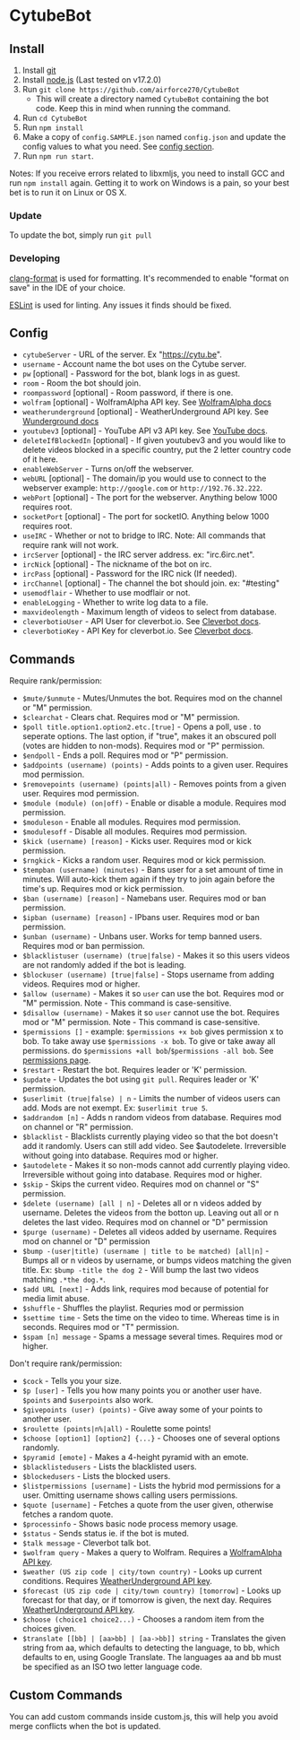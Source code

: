 # CytubeBot

## Install

1. Install [git](https://git-scm.com/book/en/v2/Getting-Started-Installing-Git)
1. Install [node.js](http://nodejs.org/) (Last tested on v17.2.0)
1. Run `git clone https://github.com/airforce270/CytubeBot`
   - This will create a directory named `CytubeBot` containing the bot code.
     Keep this in mind when running the command.
1. Run `cd CytubeBot`
1. Run `npm install`
1. Make a copy of `config.SAMPLE.json` named `config.json` and update the config values to what you need.
   See [config section](#config).
1. Run `npm run start`.

Notes:
If you receive errors related to libxmljs, you need to install GCC and run `npm install` again.
Getting it to work on Windows is a pain, so your best bet is to run it on Linux or OS X.

### Update

To update the bot, simply run `git pull`

### Developing

[clang-format](https://clang.llvm.org/docs/ClangFormat.html) is used for formatting.
It's recommended to enable "format on save" in the IDE of your choice.

[ESLint](https://eslint.org/) is used for linting. Any issues it finds should be fixed.

## Config

- `cytubeServer` - URL of the server. Ex "https://cytu.be".
- `username` - Account name the bot uses on the Cytube server.
- `pw` [optional] - Password for the bot, blank logs in as guest.
- `room` - Room the bot should join.
- `roompassword` [optional] - Room password, if there is one.
- `wolfram` [optional] - WolframAlpha API key.
  See [WolframAlpha docs](http://products.wolframalpha.com/api/)
- `weatherunderground` [optional] - WeatherUnderground API key.
  See [Wunderground docs](http://www.wunderground.com/weather/api/)
- `youtubev3` [optional] - YouTube API v3 API key.
  See [YouTube docs](https://developers.google.com/youtube/v3/).
- `deleteIfBlockedIn` [optional] - If given youtubev3 and you would like to delete videos
  blocked in a specific country, put the 2 letter country code of it here.
- `enableWebServer` - Turns on/off the webserver.
- `webURL` [optional] - The domain/ip you would use to connect to the webserver example:
  `http://google.com` or `http://192.76.32.222`.
- `webPort` [optional] - The port for the webserver. Anything below 1000 requires root.
- `socketPort` [optional] - The port for socketIO. Anything below 1000 requires root.
- `useIRC` - Whether or not to bridge to IRC. Note: All commands that require rank will not work.
- `ircServer` [optional] - the IRC server address. ex: "irc.6irc.net".
- `ircNick` [optional] - The nickname of the bot on irc.
- `ircPass` [optional] - Password for the IRC nick (If needed).
- `ircChannel` [optional] - The channel the bot should join. ex: "#testing"
- `usemodflair` - Whether to use modflair or not.
- `enableLogging` - Whether to write log data to a file.
- `maxvideolength` - Maximum length of videos to select from database.
- `cleverbotioUser` - API User for cleverbot.io. See [Cleverbot docs](https://cleverbot.io/).
- `cleverbotioKey` - API Key for cleverbot.io. See [Cleverbot docs](https://cleverbot.io/).

## Commands

Require rank/permission:

- `$mute/$unmute` - Mutes/Unmutes the bot. Requires mod on the channel or "M" permission.
- `$clearchat` - Clears chat. Requires mod or "M" permission.
- `$poll title.option1.option2.etc.[true]` - Opens a poll, use . to seperate options.
  The last option, if "true", makes it an obscured poll (votes are hidden to non-mods).
  Requires mod or "P" permission.
- `$endpoll` - Ends a poll. Requires mod or "P" permission.
- `$addpoints (username) (points)` - Adds points to a given user.
  Requires mod permission.
- `$removepoints (username) (points|all)` - Removes points from a given user.
  Requires mod permission.
- `$module (module) (on|off)` - Enable or disable a module. Requires mod permission.
- `$moduleson` - Enable all modules. Requires mod permission.
- `$modulesoff` - Disable all modules. Requires mod permission.
- `$kick (username) [reason]` - Kicks user. Requires mod or kick permission.
- `$rngkick` - Kicks a random user. Requires mod or kick permission.
- `$tempban (username) (minutes)` - Bans user for a set amount of time in minutes.
  Will auto-kick them again if they try to join again before the time's up.
  Requires mod or kick permission.
- `$ban (username) [reason]` - Namebans user. Requires mod or ban permission.
- `$ipban (username) [reason]` - IPbans user. Requires mod or ban permission.
- `$unban (username)` - Unbans user. Works for temp banned users. Requires mod or ban permission.
- `$blacklistuser (username) (true|false)` - Makes it so this users videos are not randomly added
  if the bot is leading.
- `$blockuser (username) [true|false]` - Stops username from adding videos. Requires mod or higher.
- `$allow (username)` - Makes it so `user` can use the bot. Requires mod or "M" permission.
  Note - This command is case-sensitive.
- `$disallow (username)` - Makes it so `user` cannot use the bot. Requires mod or "M" permission.
  Note - This command is case-sensitive.
- `$permissions []` - example: `$permissions +x bob` gives permission x to bob.
  To take away use `$permissions -x bob`. To give or take away all permissions.
  do `$permissions +all bob`/`$permissions -all bob`.
  See [permissions page](https://github.com/airforce270/CytubeBot/wiki/Permissions).
- `$restart` - Restart the bot. Requires leader or 'K' permission.
- `$update` - Updates the bot using `git pull`. Requires leader or 'K' permission.
- `$userlimit (true|false) | n` - Limits the number of videos users can add. Mods are not exempt.
  Ex: `$userlimit true 5`.
- `$addrandom [n]` - Adds n random videos from database. Requires mod on channel or "R" permission.
- `$blacklist` - Blacklists currently playing video so that the bot doesn't add it randomly.
  Users can still add video. See $autodelete. Irreversible without going into database.
  Requires mod or higher.
- `$autodelete` - Makes it so non-mods cannot add currently playing video.
  Irreversible without going into database. Requires mod or higher.
- `$skip` - Skips the current video. Requires mod on channel or "S" permission.
- `$delete (username) [all | n]` - Deletes all or n videos added by username.
  Deletes the videos from the botton up. Leaving out all or n deletes the last video.
  Requires mod on channel or "D" permission
- `$purge (username)` - Deletes all videos added by username. Requires mod on channel or "D" permission
- `$bump -(user|title) (username | title to be matched) [all|n]` - Bumps all or n videos by username,
  or bumps videos matching the given title. Ex: `$bump -title the dog 2` -
  Will bump the last two videos matching `.*the dog.*`.
- `$add URL [next]` -  Adds link, requires mod because of potential for media limit abuse.
- `$shuffle` - Shuffles the playlist. Requries mod or permission
- `$settime time` - Sets the time on the video to time. Whereas time is in seconds.
  Requires mod or "T" permission.
- `$spam [n] message` - Spams a message several times. Requires mod or higher.

Don't require rank/permission:

- `$cock` - Tells you your size.
- `$p [user]` - Tells you how many points you or another user have.
  `$points` and `$userpoints` also work.
- `$givepoints (user) (points)` - Give away some of your points to another user.
- `$roulette (points|n%|all)` - Roulette some points!
- `$choose [option1] [option2] {...}` - Chooses one of several options randomly.
- `$pyramid [emote]` - Makes a 4-height pyramid with an emote.
- `$blacklistedusers` - Lists the blacklisted users.
- `$blockedusers` - Lists the blocked users.
- `$listpermissions [username]` - Lists the hybrid mod permissions for a user.
  Omitting username shows calling users permissions.
- `$quote [username]` - Fetches a quote from the user given, otherwise fetches a random quote.
- `$processinfo` - Shows basic node process memory usage.
- `$status` - Sends status ie. if the bot is muted.
- `$talk message` - Cleverbot talk bot.
- `$wolfram query` - Makes a query to Wolfram.
  Requires a [WolframAlpha API key](http://products.wolframalpha.com/api/).
- `$weather (US zip code | city/town country)` - Looks up current conditions.
  Requires [WeatherUnderground API key](http://www.wunderground.com/weather/api/).
- `$forecast (US zip code | city/town country) [tomorrow]` - Looks up forecast for that day,
  or if tomorrow is given, the next day.
  Requires [WeatherUnderground API key](http://www.wunderground.com/weather/api/).
- `$choose (choice1 choice2...)` - Chooses a random item from the choices given.
- `$translate [[bb] | [aa>bb] | [aa->bb]] string` -
    Translates the given string from aa, which defaults to detecting the language,
    to bb, which defaults to en, using Google Translate.
    The languages aa and bb must be specified as an ISO two letter language code.

## Custom Commands

You can add custom commands inside custom.js, this will help you avoid merge conflicts
when the bot is updated.
